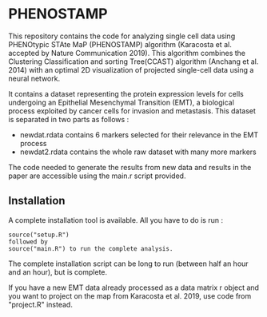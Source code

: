 # PHENOSTAMP

This repository contains the code for analyzing single cell data using PHENOtypic STAte MaP (PHENOSTAMP) algorithm (Karacosta et al. accepted by Nature Communication 2019). This algorithm combines the Clustering Classification and sorting Tree(CCAST) algorithm (Anchang et al. 2014) with an optimal 2D visualization of projected single-cell data using a neural network.

It contains a dataset representing the protein expression levels for cells undergoing an Epithelial Mesenchymal Transition (EMT), a biological process exploited by cancer cells for invasion and metastasis. This dataset is separated in two parts as follows :
+ newdat.rdata contains 6 markers selected for their relevance in the EMT process
+ newdat2.rdata contains the whole raw dataset with many more markers

The code needed to generate the results from new data and results in the paper are accessible using the main.r script provided.

## Installation

A complete installation tool is available. All you have to do is run :
```{R}
source("setup.R")
followed by 
source("main.R") to run the complete analysis.
```
The complete installation script can be long to run (between half an hour and an hour), but is complete.

If you have a new EMT data already processed as a data matrix r object and you want to project on the map from Karacosta et al. 2019, use code from "project.R" instead.
